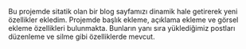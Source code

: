 Bu projemde sitatik olan bir blog sayfamızı dinamik hale getirerek yeni özellikler ekledim. 
Projemde başlık ekleme, açıklama ekleme ve görsel ekleme özellikleri bulunmakta.
Bunların yanı sıra yüklediğimiz postları düzenleme ve silme gibi özelliklerde mevcut.

